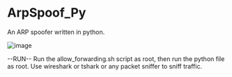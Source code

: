 # ArpSpoof_Py
An ARP spoofer written in python. 

![image](https://user-images.githubusercontent.com/71056504/119310996-28c04800-bc8e-11eb-89b6-75cf4d89300e.png)

--RUN--
Run the allow_forwarding.sh script as root, then run the python file as root. Use wireshark or tshark or any packet sniffer to sniff traffic.
